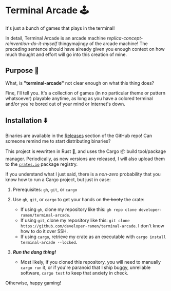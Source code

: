 # Terminal Arcade 🕹️

It's just a bunch of games that plays in the terminal!

In detail, Terminal Arcade is an arcade machine *replica-concept-reinvention-do-it-myself* thingymajingy of the arcade machine!
The preceding sentence should have already given you enough context on how much thought and effort will go into this creation of mine.

## Purpose 🔁

What, is **"terminal-arcade"** not clear enough on what this thing does?

Fine, I'll tell you. It's a collection of games (in no particular theme or pattern whatsoever) playable anytime, as long as you have a colored terminal and/or you're bored out of your mind or Internet's down.

## Installation ⬇️

Binaries are available in the [Releases](https://github.com/developer-ramen/terminal-arcade/releases) section of the GitHub repo! Can someone remind me to start distributing binaries?

This project is ~~re~~written in Rust 🦀, and uses the Cargo 📦 build tool/package manager.
Periodically, as new versions are released, I will also upload them to the [`crates.io`](https://crates.io) package registry.

If you understand what I just said, there is a _non-zero_ probability that you know how to run a Cargo project, but just in case:

1. Prerequisites: `gh`, `git`, or `cargo`

2. Use `gh`, `git`, or `cargo` to get your hands on ~~the booty~~ the crate:

    - If using `gh`, clone my repository like this: `gh repo clone developer-ramen/terminal-arcade`.
    - If using `git`, clone my repository like this: `git clone https://github.com/developer-ramen/terminal-arcade`. I don't know how to do it over SSH.
    - If using `cargo`, retrieve my crate as an executable with `cargo install terminal-arcade --locked`.

3. **_Run the dang thing!_**

    - Most likely, if you cloned this repository, you will need to manually `cargo run` it, or if you're paranoid that I ship buggy, unreliable software, `cargo test` to keep that anxiety in check.

Otherwise, happy gaming!